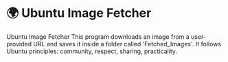 # 🌍 Ubuntu Image Fetcher
Ubuntu Image Fetcher
This program downloads an image from a user-provided URL
and saves it inside a folder called 'Fetched_Images'.
It follows Ubuntu principles: community, respect, sharing, practicality.
